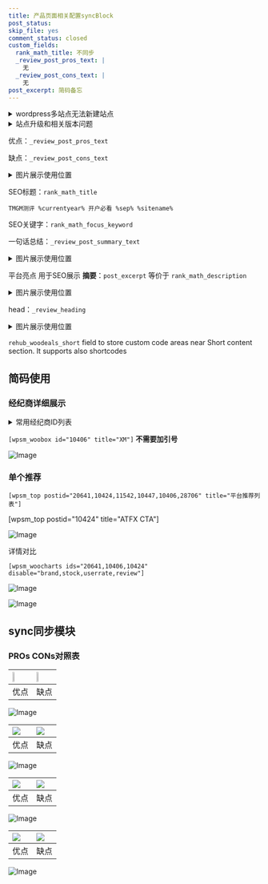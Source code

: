 ```yaml
---
title: 产品页面相关配置syncBlock
post_status: 
skip_file: yes
comment_status: closed
custom_fields:
  rank_math_title: 不同步
  _review_post_pros_text: |
    无
  _review_post_cons_text: |
    无
post_excerpt: 简码备忘
---
```

<details><summary>wordpress多站点无法新建站点</summary>

<li>和报错需要清理cookies一样的原因</li>
<li>wp-config.php里面<code>define( 'SUBDOMAIN_INSTALL', false );//子域名安装</code></li>
<li>新建子站点是用<code>define( 'SUBDOMAIN_INSTALL', true);//子域名安装</code> 完成以后，改成<code>false</code></li>
</details>

<details><summary>站点升级和相关版本问题</summary>

<p>wordpress：5.9.9
woocommerce：7.5.1
出现问题的地方：主题选项里面>><strong>Product layout >>compact style</strong></p>
<p>如何出现没有用过的字段 导致无法保存。先导出配置 然后进行修改，后面再次恢复即可。</p>
<p>出现部分字段无法显示时，需要返回默认布局后，对产品进行保存就好了。</p>
<p></p>
</details>

优点：`_review_post_pros_text`

缺点：`_review_post_cons_text`

<details><summary>图片展示使用位置</summary>

<img src="https://prod-files-secure.s3.us-west-2.amazonaws.com/39ed1227-6d7d-4570-be36-9ccd4a2c4241/f51d3d83-55d4-4bdf-9604-f37ec77ab556/Untitled.png?X-Amz-Algorithm=AWS4-HMAC-SHA256&X-Amz-Content-Sha256=UNSIGNED-PAYLOAD&X-Amz-Credential=ASIAZI2LB466R45TPDQC%2F20251025%2Fus-west-2%2Fs3%2Faws4_request&X-Amz-Date=20251025T105518Z&X-Amz-Expires=3600&X-Amz-Security-Token=IQoJb3JpZ2luX2VjELv%2F%2F%2F%2F%2F%2F%2F%2F%2F%2FwEaCXVzLXdlc3QtMiJGMEQCIDSFu3pH8nenRhc5LGka%2BJpCXDKA013b%2FYc6PpPQ59u0AiBSb1Ci%2FLd0WBi47SnDO1vNmAhU8%2FoLD7FC4Yc9%2FfdPhir%2FAwh0EAAaDDYzNzQyMzE4MzgwNSIMoizJGjDQt%2FQ4XLXjKtwDSg7T2oQml1fHHlQrp19or8H9qgf9Xu7r600V4bYikbWCpVYGQ%2F8m%2BreUSC522VFFYSRju1csOheSmD4nJxYu72KZvLnGMDtKwx6vzpYluSZgGueNw%2Fs3e2CebxbHrmdPM%2BNZEnRjwJB1ESEuydWASlp5zTG6JNJZhRwoU%2B96F%2B457eqxDS70wKj8Qj9IvBt1r0ZjSljnDLOsz2kEJJojDW6zUu6PkmXn83Ua5n37Gif7TawrTxmxO%2B5zox57dqla%2Ffl0oPLMlT4NuSy1QPQ95otRcLS72aS3lFBUcRXMhPlvwFKug8%2FRGHtv5nw%2Bya4K9Ob5HVbEt%2FUy2g4v9E57cOWzP7QAp5Tcs3CA8Ro%2FY5fytz7v0U2Jhveq8t1AdpkOfIkn4kA%2FljdsmAdQS6vFjm3YpiMNJEcC%2Fa%2F6sccpGmC3240haY5OjDblZ5yF0eHU2%2BbjTYv%2BwDWCTwl5rEzFUPZO868UFazkP8t5%2Bq97vYVzmyRYMRaymMnf3Nwm8yUhTzlaPYcP%2FiMybJWvn0LUTKQYYPrqdT2jk9ivsav18HO49oqzVaHiDA4qMcVKUsC6bkabFTAelqyeYjmkVaZOZj6uX%2F4zIKnehs3RnCpDa%2BTJUJF%2BnLf%2BVum7f48w%2FdfyxwY6pgERWqhXgmXYiexgNbAq1I9%2B1CtCcrEp1j8UBOD1cnmlo69n4Lced4P5PBcMSEModtsgTBi43pSSZGtRLqe%2BUN96LrTcUeKX1BAhMlul03Lf0txA6H6ANtRcdhcYWKlYc2ZSGtar1ypWnW3ys%2BYWVFttwECmhhx%2FGwxlH9%2Bs553I7GwlayxIfO50U0xHZe2uW9mtK7lKvt8Nl94Y1EGjKvWQ0JBxtS%2FZ&X-Amz-Signature=61d926d2ab6e5912a4e44cae3008eb7537226cdd8c7aee65ebcfdc53b7bae360&X-Amz-SignedHeaders=host&x-amz-checksum-mode=ENABLED&x-id=GetObject" alt="Image">
</details>

SEO标题：`rank_math_title`

`TMGM测评 %currentyear% 开户必看 %sep% %sitename%`

SEO关键字：`rank_math_focus_keyword`

一句话总结：`_review_post_summary_text`

<details><summary>图片展示使用位置</summary>

<img src="https://prod-files-secure.s3.us-west-2.amazonaws.com/39ed1227-6d7d-4570-be36-9ccd4a2c4241/4b96a922-296c-4f4e-8630-d1c870cbce01/Untitled.png?X-Amz-Algorithm=AWS4-HMAC-SHA256&X-Amz-Content-Sha256=UNSIGNED-PAYLOAD&X-Amz-Credential=ASIAZI2LB4663BR3QBQG%2F20251025%2Fus-west-2%2Fs3%2Faws4_request&X-Amz-Date=20251025T105518Z&X-Amz-Expires=3600&X-Amz-Security-Token=IQoJb3JpZ2luX2VjELv%2F%2F%2F%2F%2F%2F%2F%2F%2F%2FwEaCXVzLXdlc3QtMiJGMEQCIB3BzByB72pAHe2ODsRUaKOATQ0q%2BFGBOm3b8f8cFb%2BMAiATC9zGon%2FMU3yrmbF9%2B1ipI7EnTOSBEQ3SdMkN5MLK2Sr%2FAwh0EAAaDDYzNzQyMzE4MzgwNSIM29LD7QQAY3TpEDo7KtwDqsnzWylUvYGnfmxXlcs4SCCQZrpOpoYh54yWJxW5b%2FsHc0TENuLA5MK9lAesh1RTs2rPoXJNv031S6yXRT1vpCmUqs5ALBbDgPh%2F6qIkLv%2BqDHYaZ1ZWLsFB1qCiYJVcrEkyVti%2B5T5sYYuLsZrpGrR7IvxjMK1Q4KOlMrjHov0AwNCE1iFITgEyo9%2B1cYyE1i8MJh9FFQnylqadPGxVQeGkEl8jCZUluDqQTOSy%2Bs7dsPSoIBv7YKrTO1FCcDtSzCZLcbgSJNvBvuTY92Abz1WjYEWtYukWeX8BPLzfpEGulc%2FN%2BeReHfVTEkJl9dsTrVDsSLudjz8lfxskDKvf2ACoIKUTArk6UP1yBf%2FRstItXKiyS4XUpf5o%2B3kMWa6FD8NuDJNUQmg7woIomupYiK5ycWteuqH7wfHS8%2BtBKrUPcZRDXfTs9OXd8T5fmPz1b5XuYdnfcYjj2HNco%2BWik1mrsohCw9joZz2SypYggRMijKrO6sXhm0ZX3v%2BpnRHbIUGTJ%2FVUWNpQQ24dZjx5rBk9UPtTHCzItNtnSI30fCCGs%2FVKai2q7eBEQ%2B9NUeIKkAWRRjcVhApY%2B4tO6clq%2FfxeYCgbh%2BvqrAl%2BREEbntOaM5ZSMapdDpBISL4w4NfyxwY6pgFbAjOyuXggv4QusNJlYRp4QCfOvf4Q9%2FlqXNtdvEyrFuH%2B00SXxHIIWbtX0sTF09U7EtZ1ehf0zhkdCxW32Ro2L9nwV6FReDe9kG0WvtvFKLUrXqDhJM7bH7%2FWJ5mX8is53FUoCPdJxR4uZI74mzRUxittIpH73xpLqPEwwF7C1lDoVMor5tIebgPD0S%2B5Px46sJjlS7IdGZV0cVe7b6VIFK2tvTsI&X-Amz-Signature=05b2af0d2e3c454bf6f23a0ecc4c7a37df1221c43232b05360975f154df34a50&X-Amz-SignedHeaders=host&x-amz-checksum-mode=ENABLED&x-id=GetObject" alt="Image">
</details>

平台亮点 用于SEO展示 **摘要**：`post_excerpt`  等价于 `rank_math_description`

<details><summary>图片展示使用位置</summary>

<img src="https://prod-files-secure.s3.us-west-2.amazonaws.com/39ed1227-6d7d-4570-be36-9ccd4a2c4241/1ee11f63-b60a-4dfe-a7a7-d58ff23b5d88/Untitled.png?X-Amz-Algorithm=AWS4-HMAC-SHA256&X-Amz-Content-Sha256=UNSIGNED-PAYLOAD&X-Amz-Credential=ASIAZI2LB466UA2YPJEW%2F20251025%2Fus-west-2%2Fs3%2Faws4_request&X-Amz-Date=20251025T105519Z&X-Amz-Expires=3600&X-Amz-Security-Token=IQoJb3JpZ2luX2VjELv%2F%2F%2F%2F%2F%2F%2F%2F%2F%2FwEaCXVzLXdlc3QtMiJIMEYCIQCkmtu%2BB1f4bpOqNtW%2F8zsubvPrgzd44vy%2B8lS2A5p1UQIhALrA%2BPNqc8Adncmu%2FsJwsWop6oNKPVXOZUe%2F5%2F%2BWvUqBKv8DCHQQABoMNjM3NDIzMTgzODA1IgzHZIqu0jZdZdf%2FAusq3ANJ%2BHGTyIzKUMY7VDZm9zHyWnWKZ9ikef%2FIZ9ClitKgaj6XCnM0lCfW005Uo5pYAbebNe2Ft5Yj20Ir%2BH2NF7sRuf040PkAGsOvya3Pu9H%2Bo0ZnV6gKNzc9OtPcdU27vkWWGTVqi1YqzVBS33uCOCCk52Db2LeFpt4LkUBCxKPP53ybnwu0GBmJHiTFj64MqaEZ2e%2Be3d7zro%2BCA%2BxdDPEVbjNoWt4YOcWAkaYR1luGToZEgQkOhLiTMYWbz6%2FoaCzzsls5O9gYAjaKF0woXIogslfQ4NiS6rW3sdZkfPFuovjSBHYIOV2WNUS7A5POj9nld7l6%2BwaUMTERvJ6qZEekXsx9f4UTg0fxC8BNR03loiWfzH13mvQZeEA%2FPz7XkfOJGo3ScGC7EnPm7z%2B3wQQesWNO82m9eYUKXDyEKI0IJDZlv3p2VxuT8LGjXjXseqhXfKQBW1%2BCIruJCUKXxniI9pYTWg%2F7NpicgFb32VB9DpOJb4S%2BZjT5JGPRWSnTgtOlcZDC%2FxqxT2UnHRLFDabwZ8HbO%2FSS%2FCkoJyE%2BxXV8G6pArsNmk5wtcN5OY%2F137JpevqfBts1TVNbqt34e5mk0OkZay3aVq5w5pblj%2Fr1OGDtaJ1EvZfNIJmW17TDV1%2FLHBjqkATh9IYeH4%2BfDoMBCZ6pkZsNRzrEHqPnKS5AiuMYDNmskgO%2BkpXqHpWSAJcyDF8hhwg0ToJBXk9g%2Fxv5MR0e9uSFzfpV6hCBIfEY9wEDz69EG%2FS1cBYpaMJ19pgUJRjZ3CkONFCCiQadlJuq7jibU9RZy%2BnNzn87Q%2BNZw%2FqJak5BSRl84yUgaY38lkpb08nGRfqGbRDZZEx8g0UuKCHsBXY9hXVIe&X-Amz-Signature=410dc63b9bf8bf8db88d741756ec421d64cf19797432385d9cb12bc4ea28f41c&X-Amz-SignedHeaders=host&x-amz-checksum-mode=ENABLED&x-id=GetObject" alt="Image">
<img src="https://prod-files-secure.s3.us-west-2.amazonaws.com/39ed1227-6d7d-4570-be36-9ccd4a2c4241/ad4118b5-78d8-4fbe-801e-3b29b5d99c01/Untitled.png?X-Amz-Algorithm=AWS4-HMAC-SHA256&X-Amz-Content-Sha256=UNSIGNED-PAYLOAD&X-Amz-Credential=ASIAZI2LB466UA2YPJEW%2F20251025%2Fus-west-2%2Fs3%2Faws4_request&X-Amz-Date=20251025T105519Z&X-Amz-Expires=3600&X-Amz-Security-Token=IQoJb3JpZ2luX2VjELv%2F%2F%2F%2F%2F%2F%2F%2F%2F%2FwEaCXVzLXdlc3QtMiJIMEYCIQCkmtu%2BB1f4bpOqNtW%2F8zsubvPrgzd44vy%2B8lS2A5p1UQIhALrA%2BPNqc8Adncmu%2FsJwsWop6oNKPVXOZUe%2F5%2F%2BWvUqBKv8DCHQQABoMNjM3NDIzMTgzODA1IgzHZIqu0jZdZdf%2FAusq3ANJ%2BHGTyIzKUMY7VDZm9zHyWnWKZ9ikef%2FIZ9ClitKgaj6XCnM0lCfW005Uo5pYAbebNe2Ft5Yj20Ir%2BH2NF7sRuf040PkAGsOvya3Pu9H%2Bo0ZnV6gKNzc9OtPcdU27vkWWGTVqi1YqzVBS33uCOCCk52Db2LeFpt4LkUBCxKPP53ybnwu0GBmJHiTFj64MqaEZ2e%2Be3d7zro%2BCA%2BxdDPEVbjNoWt4YOcWAkaYR1luGToZEgQkOhLiTMYWbz6%2FoaCzzsls5O9gYAjaKF0woXIogslfQ4NiS6rW3sdZkfPFuovjSBHYIOV2WNUS7A5POj9nld7l6%2BwaUMTERvJ6qZEekXsx9f4UTg0fxC8BNR03loiWfzH13mvQZeEA%2FPz7XkfOJGo3ScGC7EnPm7z%2B3wQQesWNO82m9eYUKXDyEKI0IJDZlv3p2VxuT8LGjXjXseqhXfKQBW1%2BCIruJCUKXxniI9pYTWg%2F7NpicgFb32VB9DpOJb4S%2BZjT5JGPRWSnTgtOlcZDC%2FxqxT2UnHRLFDabwZ8HbO%2FSS%2FCkoJyE%2BxXV8G6pArsNmk5wtcN5OY%2F137JpevqfBts1TVNbqt34e5mk0OkZay3aVq5w5pblj%2Fr1OGDtaJ1EvZfNIJmW17TDV1%2FLHBjqkATh9IYeH4%2BfDoMBCZ6pkZsNRzrEHqPnKS5AiuMYDNmskgO%2BkpXqHpWSAJcyDF8hhwg0ToJBXk9g%2Fxv5MR0e9uSFzfpV6hCBIfEY9wEDz69EG%2FS1cBYpaMJ19pgUJRjZ3CkONFCCiQadlJuq7jibU9RZy%2BnNzn87Q%2BNZw%2FqJak5BSRl84yUgaY38lkpb08nGRfqGbRDZZEx8g0UuKCHsBXY9hXVIe&X-Amz-Signature=56b4b0d51a21f84fd695e894be1914e356b777cbec5a9f5e76651e9f3da5a4b5&X-Amz-SignedHeaders=host&x-amz-checksum-mode=ENABLED&x-id=GetObject" alt="Image">
<img src="https://prod-files-secure.s3.us-west-2.amazonaws.com/39ed1227-6d7d-4570-be36-9ccd4a2c4241/a38cf7c9-a79c-4b64-9e94-13589fe0758b/Untitled.png?X-Amz-Algorithm=AWS4-HMAC-SHA256&X-Amz-Content-Sha256=UNSIGNED-PAYLOAD&X-Amz-Credential=ASIAZI2LB466UA2YPJEW%2F20251025%2Fus-west-2%2Fs3%2Faws4_request&X-Amz-Date=20251025T105519Z&X-Amz-Expires=3600&X-Amz-Security-Token=IQoJb3JpZ2luX2VjELv%2F%2F%2F%2F%2F%2F%2F%2F%2F%2FwEaCXVzLXdlc3QtMiJIMEYCIQCkmtu%2BB1f4bpOqNtW%2F8zsubvPrgzd44vy%2B8lS2A5p1UQIhALrA%2BPNqc8Adncmu%2FsJwsWop6oNKPVXOZUe%2F5%2F%2BWvUqBKv8DCHQQABoMNjM3NDIzMTgzODA1IgzHZIqu0jZdZdf%2FAusq3ANJ%2BHGTyIzKUMY7VDZm9zHyWnWKZ9ikef%2FIZ9ClitKgaj6XCnM0lCfW005Uo5pYAbebNe2Ft5Yj20Ir%2BH2NF7sRuf040PkAGsOvya3Pu9H%2Bo0ZnV6gKNzc9OtPcdU27vkWWGTVqi1YqzVBS33uCOCCk52Db2LeFpt4LkUBCxKPP53ybnwu0GBmJHiTFj64MqaEZ2e%2Be3d7zro%2BCA%2BxdDPEVbjNoWt4YOcWAkaYR1luGToZEgQkOhLiTMYWbz6%2FoaCzzsls5O9gYAjaKF0woXIogslfQ4NiS6rW3sdZkfPFuovjSBHYIOV2WNUS7A5POj9nld7l6%2BwaUMTERvJ6qZEekXsx9f4UTg0fxC8BNR03loiWfzH13mvQZeEA%2FPz7XkfOJGo3ScGC7EnPm7z%2B3wQQesWNO82m9eYUKXDyEKI0IJDZlv3p2VxuT8LGjXjXseqhXfKQBW1%2BCIruJCUKXxniI9pYTWg%2F7NpicgFb32VB9DpOJb4S%2BZjT5JGPRWSnTgtOlcZDC%2FxqxT2UnHRLFDabwZ8HbO%2FSS%2FCkoJyE%2BxXV8G6pArsNmk5wtcN5OY%2F137JpevqfBts1TVNbqt34e5mk0OkZay3aVq5w5pblj%2Fr1OGDtaJ1EvZfNIJmW17TDV1%2FLHBjqkATh9IYeH4%2BfDoMBCZ6pkZsNRzrEHqPnKS5AiuMYDNmskgO%2BkpXqHpWSAJcyDF8hhwg0ToJBXk9g%2Fxv5MR0e9uSFzfpV6hCBIfEY9wEDz69EG%2FS1cBYpaMJ19pgUJRjZ3CkONFCCiQadlJuq7jibU9RZy%2BnNzn87Q%2BNZw%2FqJak5BSRl84yUgaY38lkpb08nGRfqGbRDZZEx8g0UuKCHsBXY9hXVIe&X-Amz-Signature=103549d69c69fead378dc307d6b2561c190723a84cba4a71862d7e4ee6f7725e&X-Amz-SignedHeaders=host&x-amz-checksum-mode=ENABLED&x-id=GetObject" alt="Image">
<img src="https://prod-files-secure.s3.us-west-2.amazonaws.com/39ed1227-6d7d-4570-be36-9ccd4a2c4241/7da6fc1e-d2ac-42ae-8c75-cb5749aa18f6/Untitled.png?X-Amz-Algorithm=AWS4-HMAC-SHA256&X-Amz-Content-Sha256=UNSIGNED-PAYLOAD&X-Amz-Credential=ASIAZI2LB466UA2YPJEW%2F20251025%2Fus-west-2%2Fs3%2Faws4_request&X-Amz-Date=20251025T105519Z&X-Amz-Expires=3600&X-Amz-Security-Token=IQoJb3JpZ2luX2VjELv%2F%2F%2F%2F%2F%2F%2F%2F%2F%2FwEaCXVzLXdlc3QtMiJIMEYCIQCkmtu%2BB1f4bpOqNtW%2F8zsubvPrgzd44vy%2B8lS2A5p1UQIhALrA%2BPNqc8Adncmu%2FsJwsWop6oNKPVXOZUe%2F5%2F%2BWvUqBKv8DCHQQABoMNjM3NDIzMTgzODA1IgzHZIqu0jZdZdf%2FAusq3ANJ%2BHGTyIzKUMY7VDZm9zHyWnWKZ9ikef%2FIZ9ClitKgaj6XCnM0lCfW005Uo5pYAbebNe2Ft5Yj20Ir%2BH2NF7sRuf040PkAGsOvya3Pu9H%2Bo0ZnV6gKNzc9OtPcdU27vkWWGTVqi1YqzVBS33uCOCCk52Db2LeFpt4LkUBCxKPP53ybnwu0GBmJHiTFj64MqaEZ2e%2Be3d7zro%2BCA%2BxdDPEVbjNoWt4YOcWAkaYR1luGToZEgQkOhLiTMYWbz6%2FoaCzzsls5O9gYAjaKF0woXIogslfQ4NiS6rW3sdZkfPFuovjSBHYIOV2WNUS7A5POj9nld7l6%2BwaUMTERvJ6qZEekXsx9f4UTg0fxC8BNR03loiWfzH13mvQZeEA%2FPz7XkfOJGo3ScGC7EnPm7z%2B3wQQesWNO82m9eYUKXDyEKI0IJDZlv3p2VxuT8LGjXjXseqhXfKQBW1%2BCIruJCUKXxniI9pYTWg%2F7NpicgFb32VB9DpOJb4S%2BZjT5JGPRWSnTgtOlcZDC%2FxqxT2UnHRLFDabwZ8HbO%2FSS%2FCkoJyE%2BxXV8G6pArsNmk5wtcN5OY%2F137JpevqfBts1TVNbqt34e5mk0OkZay3aVq5w5pblj%2Fr1OGDtaJ1EvZfNIJmW17TDV1%2FLHBjqkATh9IYeH4%2BfDoMBCZ6pkZsNRzrEHqPnKS5AiuMYDNmskgO%2BkpXqHpWSAJcyDF8hhwg0ToJBXk9g%2Fxv5MR0e9uSFzfpV6hCBIfEY9wEDz69EG%2FS1cBYpaMJ19pgUJRjZ3CkONFCCiQadlJuq7jibU9RZy%2BnNzn87Q%2BNZw%2FqJak5BSRl84yUgaY38lkpb08nGRfqGbRDZZEx8g0UuKCHsBXY9hXVIe&X-Amz-Signature=5559ec604a1129d82fffb879b0369b6c0afbbd35a87ad0a139ffb5afebe1a061&X-Amz-SignedHeaders=host&x-amz-checksum-mode=ENABLED&x-id=GetObject" alt="Image">
<img src="https://prod-files-secure.s3.us-west-2.amazonaws.com/39ed1227-6d7d-4570-be36-9ccd4a2c4241/7e97f40a-eaee-47f5-b2f9-475f96808fa7/Untitled.png?X-Amz-Algorithm=AWS4-HMAC-SHA256&X-Amz-Content-Sha256=UNSIGNED-PAYLOAD&X-Amz-Credential=ASIAZI2LB466UA2YPJEW%2F20251025%2Fus-west-2%2Fs3%2Faws4_request&X-Amz-Date=20251025T105519Z&X-Amz-Expires=3600&X-Amz-Security-Token=IQoJb3JpZ2luX2VjELv%2F%2F%2F%2F%2F%2F%2F%2F%2F%2FwEaCXVzLXdlc3QtMiJIMEYCIQCkmtu%2BB1f4bpOqNtW%2F8zsubvPrgzd44vy%2B8lS2A5p1UQIhALrA%2BPNqc8Adncmu%2FsJwsWop6oNKPVXOZUe%2F5%2F%2BWvUqBKv8DCHQQABoMNjM3NDIzMTgzODA1IgzHZIqu0jZdZdf%2FAusq3ANJ%2BHGTyIzKUMY7VDZm9zHyWnWKZ9ikef%2FIZ9ClitKgaj6XCnM0lCfW005Uo5pYAbebNe2Ft5Yj20Ir%2BH2NF7sRuf040PkAGsOvya3Pu9H%2Bo0ZnV6gKNzc9OtPcdU27vkWWGTVqi1YqzVBS33uCOCCk52Db2LeFpt4LkUBCxKPP53ybnwu0GBmJHiTFj64MqaEZ2e%2Be3d7zro%2BCA%2BxdDPEVbjNoWt4YOcWAkaYR1luGToZEgQkOhLiTMYWbz6%2FoaCzzsls5O9gYAjaKF0woXIogslfQ4NiS6rW3sdZkfPFuovjSBHYIOV2WNUS7A5POj9nld7l6%2BwaUMTERvJ6qZEekXsx9f4UTg0fxC8BNR03loiWfzH13mvQZeEA%2FPz7XkfOJGo3ScGC7EnPm7z%2B3wQQesWNO82m9eYUKXDyEKI0IJDZlv3p2VxuT8LGjXjXseqhXfKQBW1%2BCIruJCUKXxniI9pYTWg%2F7NpicgFb32VB9DpOJb4S%2BZjT5JGPRWSnTgtOlcZDC%2FxqxT2UnHRLFDabwZ8HbO%2FSS%2FCkoJyE%2BxXV8G6pArsNmk5wtcN5OY%2F137JpevqfBts1TVNbqt34e5mk0OkZay3aVq5w5pblj%2Fr1OGDtaJ1EvZfNIJmW17TDV1%2FLHBjqkATh9IYeH4%2BfDoMBCZ6pkZsNRzrEHqPnKS5AiuMYDNmskgO%2BkpXqHpWSAJcyDF8hhwg0ToJBXk9g%2Fxv5MR0e9uSFzfpV6hCBIfEY9wEDz69EG%2FS1cBYpaMJ19pgUJRjZ3CkONFCCiQadlJuq7jibU9RZy%2BnNzn87Q%2BNZw%2FqJak5BSRl84yUgaY38lkpb08nGRfqGbRDZZEx8g0UuKCHsBXY9hXVIe&X-Amz-Signature=3e1c9b00e126a3d90781f8e7580e75b23bdc2f967351a1c0144e8cb8c94960fe&X-Amz-SignedHeaders=host&x-amz-checksum-mode=ENABLED&x-id=GetObject" alt="Image">
</details>

head：`_review_heading`

<details><summary>图片展示使用位置</summary>

<img src="https://prod-files-secure.s3.us-west-2.amazonaws.com/39ed1227-6d7d-4570-be36-9ccd4a2c4241/3a4650ad-9887-415c-889a-edd51fa54f27/Untitled.png?X-Amz-Algorithm=AWS4-HMAC-SHA256&X-Amz-Content-Sha256=UNSIGNED-PAYLOAD&X-Amz-Credential=ASIAZI2LB4664O635TYT%2F20251025%2Fus-west-2%2Fs3%2Faws4_request&X-Amz-Date=20251025T105519Z&X-Amz-Expires=3600&X-Amz-Security-Token=IQoJb3JpZ2luX2VjELv%2F%2F%2F%2F%2F%2F%2F%2F%2F%2FwEaCXVzLXdlc3QtMiJGMEQCIHh5uX93tiPrP7bMl5emMIVwtW0CbJbZxdlBSRet2FI1AiAe0Z3G29XHvdmzA5o%2BBl7Fsa7djw4RvN67mxSDsn28Fir%2FAwh0EAAaDDYzNzQyMzE4MzgwNSIMXPM14bmEW0qIpKf5KtwDI%2BzWcb4%2FGgHJjNzcyXo4hjsf%2FSvwwNyMQfmdAIwsbhDsqDCQ1nB7Dl%2FGVqUcHj1feUjsqcgifFFO%2BvE7qNSIbe%2B7oty83CTl1urbwJsbRxsO16Uj2o%2BpvwSAAHtvXDeOXrWFebWjCXHZd9YvGShxzqLcxyQBHM5TYOrUfsuTsKwmA7AaFQ7WB9ZYeWhwa7UNRYY39z4K7gqzJ3r2uOfr6r0aGWj8pSWHZB4YJBxlsBpk0Qgt08Z1nayEeKNEjgQfB1xsVKoLV%2B1259O2WqQEAdmbZdWTyox14ecYiXtrq6Iok2FXVNL%2FzpeHWoy4m2kXIhtzpo21uiY4%2FooI9SPBeFSqQZJkEdGDxfVFxY18Ojo1kLRmsj9pIwyVWAhtJRI6E3lzPy7U9zA33Z9hfsNCMkc4eD6l5W2oRzNMSzNqSpp%2BjKI9u4a4VMO4SiEx5FPhHKdKzXP2HQAf2JMjdKER%2FlMviK5VOWLMc5J%2BsjFDVlqIQApK05k8HNSAuh2Ma0tZwQEk5oHGTkUl6ipZmxR4dgt0ntRVF24Ris3l3M%2FEV1e%2Fv6Rk6irSIrAemEA0M5o1a2tbCcRvVVYlwdvhD9LpMFTEe1828u%2FKfMppOkj6FvEiwCXjYq6fU5tN3Towh9jyxwY6pgEfcRg44qMbDX6TS8Du9pYt7Ujw0Jbq5AEctSL%2Bi5th5cKvWfBdPq4gYer3jzqn%2FYGPZy4PPYbGMbX5wKI4HsOLgeRb%2Fsml%2BGsyH2F7lX4Hy6Scu6pZWm9FnjUpUkZxE5pi2UTuAG%2FWMGdJ0WlvF%2FpBgpFt1aBJbrVW0pvVGHE0SzthhwfM%2BDRKgLkID1byO0haAZdvHIxU%2FBjXAzFIrpoVPQivF8oZ&X-Amz-Signature=aa4b0f874f895027444e11bbe33298d13d3fd1c795abc0477d2b3c3e296df22a&X-Amz-SignedHeaders=host&x-amz-checksum-mode=ENABLED&x-id=GetObject" alt="Image">
</details>

`rehub_woodeals_short`	field to store custom code areas near Short content section. It supports also shortcodes



## 简码使用

### 经纪商详细展示

<details><summary>常用经纪商ID列表</summary>

<pre><code class="php">嘉盛 ===> 20641  [wpsm_woobox id="20641" title="嘉盛"]
易信easymarkets ===> 11542  [wpsm_woobox id="11542" title="易信easymarkets"]
ATFX外汇 ===> 10424  [wpsm_woobox id="10424" title="ATFX"]
XM ===> 10406  [wpsm_woobox id="10406" title="XM"]
TMGM ===> 29622  [wpsm_woobox id="29622" title="TMGM"]
HYCM ===> 10447  [wpsm_woobox id="10447" title="HYCM"]
fpmarkets澳福外汇 ===> 20639  [wpsm_woobox id="20639" title="fpmarkets澳福外汇"]</code></pre>
</details>

`[wpsm_woobox id="10406" title="XM"]` **不需要加引号**

![Image](https://prod-files-secure.s3.us-west-2.amazonaws.com/39ed1227-6d7d-4570-be36-9ccd4a2c4241/4f898f9d-0fa7-4e43-acd3-ac6bc7be575a/Untitled.png?X-Amz-Algorithm=AWS4-HMAC-SHA256&X-Amz-Content-Sha256=UNSIGNED-PAYLOAD&X-Amz-Credential=ASIAZI2LB466TI76XS7J%2F20251025%2Fus-west-2%2Fs3%2Faws4_request&X-Amz-Date=20251025T105516Z&X-Amz-Expires=3600&X-Amz-Security-Token=IQoJb3JpZ2luX2VjELv%2F%2F%2F%2F%2F%2F%2F%2F%2F%2FwEaCXVzLXdlc3QtMiJIMEYCIQDBHu8pa6liLrNbifOBljlXbB7xUYHzkg5%2BG0IU%2F9KK6AIhAL4iEHbek%2B2hubVWxOOgo%2BcKdTVIRzWfAwcmMdJBXO0tKv8DCHQQABoMNjM3NDIzMTgzODA1IgyvYB1SjhBUQq%2FR8wcq3AMmaCnxNkryUFnbwkH6ACZziP2vUzy2c35AMcbSvDoppdBfTtkdrTFBjnqR%2F0T6X5TQ%2Bvn5H4tHgbFyQrPyJHoI%2FbYri3owj2KktmEG178yKYRWu5GOe9UIiYsOlpkg61c%2BKfBZjgScT2rChrn4iU9Wdewrd20t3pIIyOFrGzUvBuH2RSWXsnQLrP9BJVzzreSMVASRBupI81o%2FwwtBm%2FqazN99ZAdSBC46USWqF3XvXVgs5Gssmlm4mQm5TxASwRbmF7BINk4Xy7JK60Gr6C07tA8McoaSwsusWu86CiK58zzrckIwlXco8KmqxKw6P5bOa8Kgwxue6stkSUmR%2FLgi4MpzfMmvQ71%2BM0gYE%2B3ZhlTD2qujQOKU%2B8%2BsaZZYEypRJSTpok1ni8XzwEI6tjU0jQpRFhK57pLxncUgHQK6od%2Bbv%2FHAQW4GwlUaO2dVb37x1MCT%2F4m2JPqhwFe%2FBJk7aG%2FniDMQWf9o2elokeNJWXDycvqxxJKwn1LaoaFnIDl%2BaIUd1mO33hsFsOlkYFDjE3PUVDhym84wgWQImR8qNSiefG8LvXLYSCPAqN2oNImzxIweiQJZYGVdSnzqyLdhLh1LAfKd3I%2FYJr05j%2FJy0wrHoG8WWT4TwxZgiDD31%2FLHBjqkAZeK6pTAGhkdDA9FzWkd4fbHneX9c9xaD7jBJOJ4c2uSEn7n5YjH%2B8xoDjAaXMSMU0OrbifC5kOALYoFXK2MFi2Dp5I%2FcMnIALCrcb%2B2HClnjJkqV756kfubS0u74YS%2BqTQoCWp9iCIyp9se8I1qNwNR2A2gD3dEjycc3tgxjVCNBFV%2BR%2Bg%2FHrYs6KNGwMpTrWKD2Q9I7zcbS9RIe4Ef5ZntiG7A&X-Amz-Signature=74c2a41ec12467df526d097d2dedc0b81b3b8fceddf5bb91ff29b9d5631d9a78&X-Amz-SignedHeaders=host&x-amz-checksum-mode=ENABLED&x-id=GetObject)

### 单个推荐
`[wpsm_top postid="20641,10424,11542,10447,10406,28706" title="平台推荐列表"]`

[wpsm_top postid="10424" title="ATFX CTA"]

![Image](https://prod-files-secure.s3.us-west-2.amazonaws.com/39ed1227-6d7d-4570-be36-9ccd4a2c4241/5ac620dc-51a8-48b6-b55d-91f47299193c/Untitled.png?X-Amz-Algorithm=AWS4-HMAC-SHA256&X-Amz-Content-Sha256=UNSIGNED-PAYLOAD&X-Amz-Credential=ASIAZI2LB466TI76XS7J%2F20251025%2Fus-west-2%2Fs3%2Faws4_request&X-Amz-Date=20251025T105516Z&X-Amz-Expires=3600&X-Amz-Security-Token=IQoJb3JpZ2luX2VjELv%2F%2F%2F%2F%2F%2F%2F%2F%2F%2FwEaCXVzLXdlc3QtMiJIMEYCIQDBHu8pa6liLrNbifOBljlXbB7xUYHzkg5%2BG0IU%2F9KK6AIhAL4iEHbek%2B2hubVWxOOgo%2BcKdTVIRzWfAwcmMdJBXO0tKv8DCHQQABoMNjM3NDIzMTgzODA1IgyvYB1SjhBUQq%2FR8wcq3AMmaCnxNkryUFnbwkH6ACZziP2vUzy2c35AMcbSvDoppdBfTtkdrTFBjnqR%2F0T6X5TQ%2Bvn5H4tHgbFyQrPyJHoI%2FbYri3owj2KktmEG178yKYRWu5GOe9UIiYsOlpkg61c%2BKfBZjgScT2rChrn4iU9Wdewrd20t3pIIyOFrGzUvBuH2RSWXsnQLrP9BJVzzreSMVASRBupI81o%2FwwtBm%2FqazN99ZAdSBC46USWqF3XvXVgs5Gssmlm4mQm5TxASwRbmF7BINk4Xy7JK60Gr6C07tA8McoaSwsusWu86CiK58zzrckIwlXco8KmqxKw6P5bOa8Kgwxue6stkSUmR%2FLgi4MpzfMmvQ71%2BM0gYE%2B3ZhlTD2qujQOKU%2B8%2BsaZZYEypRJSTpok1ni8XzwEI6tjU0jQpRFhK57pLxncUgHQK6od%2Bbv%2FHAQW4GwlUaO2dVb37x1MCT%2F4m2JPqhwFe%2FBJk7aG%2FniDMQWf9o2elokeNJWXDycvqxxJKwn1LaoaFnIDl%2BaIUd1mO33hsFsOlkYFDjE3PUVDhym84wgWQImR8qNSiefG8LvXLYSCPAqN2oNImzxIweiQJZYGVdSnzqyLdhLh1LAfKd3I%2FYJr05j%2FJy0wrHoG8WWT4TwxZgiDD31%2FLHBjqkAZeK6pTAGhkdDA9FzWkd4fbHneX9c9xaD7jBJOJ4c2uSEn7n5YjH%2B8xoDjAaXMSMU0OrbifC5kOALYoFXK2MFi2Dp5I%2FcMnIALCrcb%2B2HClnjJkqV756kfubS0u74YS%2BqTQoCWp9iCIyp9se8I1qNwNR2A2gD3dEjycc3tgxjVCNBFV%2BR%2Bg%2FHrYs6KNGwMpTrWKD2Q9I7zcbS9RIe4Ef5ZntiG7A&X-Amz-Signature=1b90129dcfe70911d2e84642b23b78ad6dc6a068a2f06410b55516bcee554a3a&X-Amz-SignedHeaders=host&x-amz-checksum-mode=ENABLED&x-id=GetObject)

详情对比

`[wpsm_woocharts ids="20641,10406,10424" disable="brand,stock,userrate,review"]`

![Image](https://prod-files-secure.s3.us-west-2.amazonaws.com/39ed1227-6d7d-4570-be36-9ccd4a2c4241/bf3ba45f-b9f3-4295-8aef-b4a495fd25f4/Untitled.png?X-Amz-Algorithm=AWS4-HMAC-SHA256&X-Amz-Content-Sha256=UNSIGNED-PAYLOAD&X-Amz-Credential=ASIAZI2LB466TI76XS7J%2F20251025%2Fus-west-2%2Fs3%2Faws4_request&X-Amz-Date=20251025T105516Z&X-Amz-Expires=3600&X-Amz-Security-Token=IQoJb3JpZ2luX2VjELv%2F%2F%2F%2F%2F%2F%2F%2F%2F%2FwEaCXVzLXdlc3QtMiJIMEYCIQDBHu8pa6liLrNbifOBljlXbB7xUYHzkg5%2BG0IU%2F9KK6AIhAL4iEHbek%2B2hubVWxOOgo%2BcKdTVIRzWfAwcmMdJBXO0tKv8DCHQQABoMNjM3NDIzMTgzODA1IgyvYB1SjhBUQq%2FR8wcq3AMmaCnxNkryUFnbwkH6ACZziP2vUzy2c35AMcbSvDoppdBfTtkdrTFBjnqR%2F0T6X5TQ%2Bvn5H4tHgbFyQrPyJHoI%2FbYri3owj2KktmEG178yKYRWu5GOe9UIiYsOlpkg61c%2BKfBZjgScT2rChrn4iU9Wdewrd20t3pIIyOFrGzUvBuH2RSWXsnQLrP9BJVzzreSMVASRBupI81o%2FwwtBm%2FqazN99ZAdSBC46USWqF3XvXVgs5Gssmlm4mQm5TxASwRbmF7BINk4Xy7JK60Gr6C07tA8McoaSwsusWu86CiK58zzrckIwlXco8KmqxKw6P5bOa8Kgwxue6stkSUmR%2FLgi4MpzfMmvQ71%2BM0gYE%2B3ZhlTD2qujQOKU%2B8%2BsaZZYEypRJSTpok1ni8XzwEI6tjU0jQpRFhK57pLxncUgHQK6od%2Bbv%2FHAQW4GwlUaO2dVb37x1MCT%2F4m2JPqhwFe%2FBJk7aG%2FniDMQWf9o2elokeNJWXDycvqxxJKwn1LaoaFnIDl%2BaIUd1mO33hsFsOlkYFDjE3PUVDhym84wgWQImR8qNSiefG8LvXLYSCPAqN2oNImzxIweiQJZYGVdSnzqyLdhLh1LAfKd3I%2FYJr05j%2FJy0wrHoG8WWT4TwxZgiDD31%2FLHBjqkAZeK6pTAGhkdDA9FzWkd4fbHneX9c9xaD7jBJOJ4c2uSEn7n5YjH%2B8xoDjAaXMSMU0OrbifC5kOALYoFXK2MFi2Dp5I%2FcMnIALCrcb%2B2HClnjJkqV756kfubS0u74YS%2BqTQoCWp9iCIyp9se8I1qNwNR2A2gD3dEjycc3tgxjVCNBFV%2BR%2Bg%2FHrYs6KNGwMpTrWKD2Q9I7zcbS9RIe4Ef5ZntiG7A&X-Amz-Signature=4411e14ab35ef5b56ad18680732fb85323355a8221552bcf36b0a88a0488f9e6&X-Amz-SignedHeaders=host&x-amz-checksum-mode=ENABLED&x-id=GetObject)

![Image](https://prod-files-secure.s3.us-west-2.amazonaws.com/39ed1227-6d7d-4570-be36-9ccd4a2c4241/30bc56ef-f383-4b48-9768-2ebc9e436ec0/Untitled.png?X-Amz-Algorithm=AWS4-HMAC-SHA256&X-Amz-Content-Sha256=UNSIGNED-PAYLOAD&X-Amz-Credential=ASIAZI2LB466TI76XS7J%2F20251025%2Fus-west-2%2Fs3%2Faws4_request&X-Amz-Date=20251025T105516Z&X-Amz-Expires=3600&X-Amz-Security-Token=IQoJb3JpZ2luX2VjELv%2F%2F%2F%2F%2F%2F%2F%2F%2F%2FwEaCXVzLXdlc3QtMiJIMEYCIQDBHu8pa6liLrNbifOBljlXbB7xUYHzkg5%2BG0IU%2F9KK6AIhAL4iEHbek%2B2hubVWxOOgo%2BcKdTVIRzWfAwcmMdJBXO0tKv8DCHQQABoMNjM3NDIzMTgzODA1IgyvYB1SjhBUQq%2FR8wcq3AMmaCnxNkryUFnbwkH6ACZziP2vUzy2c35AMcbSvDoppdBfTtkdrTFBjnqR%2F0T6X5TQ%2Bvn5H4tHgbFyQrPyJHoI%2FbYri3owj2KktmEG178yKYRWu5GOe9UIiYsOlpkg61c%2BKfBZjgScT2rChrn4iU9Wdewrd20t3pIIyOFrGzUvBuH2RSWXsnQLrP9BJVzzreSMVASRBupI81o%2FwwtBm%2FqazN99ZAdSBC46USWqF3XvXVgs5Gssmlm4mQm5TxASwRbmF7BINk4Xy7JK60Gr6C07tA8McoaSwsusWu86CiK58zzrckIwlXco8KmqxKw6P5bOa8Kgwxue6stkSUmR%2FLgi4MpzfMmvQ71%2BM0gYE%2B3ZhlTD2qujQOKU%2B8%2BsaZZYEypRJSTpok1ni8XzwEI6tjU0jQpRFhK57pLxncUgHQK6od%2Bbv%2FHAQW4GwlUaO2dVb37x1MCT%2F4m2JPqhwFe%2FBJk7aG%2FniDMQWf9o2elokeNJWXDycvqxxJKwn1LaoaFnIDl%2BaIUd1mO33hsFsOlkYFDjE3PUVDhym84wgWQImR8qNSiefG8LvXLYSCPAqN2oNImzxIweiQJZYGVdSnzqyLdhLh1LAfKd3I%2FYJr05j%2FJy0wrHoG8WWT4TwxZgiDD31%2FLHBjqkAZeK6pTAGhkdDA9FzWkd4fbHneX9c9xaD7jBJOJ4c2uSEn7n5YjH%2B8xoDjAaXMSMU0OrbifC5kOALYoFXK2MFi2Dp5I%2FcMnIALCrcb%2B2HClnjJkqV756kfubS0u74YS%2BqTQoCWp9iCIyp9se8I1qNwNR2A2gD3dEjycc3tgxjVCNBFV%2BR%2Bg%2FHrYs6KNGwMpTrWKD2Q9I7zcbS9RIe4Ef5ZntiG7A&X-Amz-Signature=871c261ddcafc86a769c15c4f5ebcc7a007a91aa3634219e3703b0b36217cd3d&X-Amz-SignedHeaders=host&x-amz-checksum-mode=ENABLED&x-id=GetObject)

## sync同步模块

### PROs CONs对照表

| <img src="https://cdn.ifttt.fun/gh/jarlin8/OSS@main/icons/customize/pros.svg" height="auto" width="37.3%"> | <img src="https://cdn.ifttt.fun/gh/jarlin8/OSS@main/icons/customize/cons.svg" height="auto" width="28.8%"> |
| :--- | :--- |
| 优点 | 缺点 |

![Image](https://prod-files-secure.s3.us-west-2.amazonaws.com/39ed1227-6d7d-4570-be36-9ccd4a2c4241/8742b755-dfb5-4004-9a5f-d6e561664bd8/Untitled.png?X-Amz-Algorithm=AWS4-HMAC-SHA256&X-Amz-Content-Sha256=UNSIGNED-PAYLOAD&X-Amz-Credential=ASIAZI2LB466TI76XS7J%2F20251025%2Fus-west-2%2Fs3%2Faws4_request&X-Amz-Date=20251025T105516Z&X-Amz-Expires=3600&X-Amz-Security-Token=IQoJb3JpZ2luX2VjELv%2F%2F%2F%2F%2F%2F%2F%2F%2F%2FwEaCXVzLXdlc3QtMiJIMEYCIQDBHu8pa6liLrNbifOBljlXbB7xUYHzkg5%2BG0IU%2F9KK6AIhAL4iEHbek%2B2hubVWxOOgo%2BcKdTVIRzWfAwcmMdJBXO0tKv8DCHQQABoMNjM3NDIzMTgzODA1IgyvYB1SjhBUQq%2FR8wcq3AMmaCnxNkryUFnbwkH6ACZziP2vUzy2c35AMcbSvDoppdBfTtkdrTFBjnqR%2F0T6X5TQ%2Bvn5H4tHgbFyQrPyJHoI%2FbYri3owj2KktmEG178yKYRWu5GOe9UIiYsOlpkg61c%2BKfBZjgScT2rChrn4iU9Wdewrd20t3pIIyOFrGzUvBuH2RSWXsnQLrP9BJVzzreSMVASRBupI81o%2FwwtBm%2FqazN99ZAdSBC46USWqF3XvXVgs5Gssmlm4mQm5TxASwRbmF7BINk4Xy7JK60Gr6C07tA8McoaSwsusWu86CiK58zzrckIwlXco8KmqxKw6P5bOa8Kgwxue6stkSUmR%2FLgi4MpzfMmvQ71%2BM0gYE%2B3ZhlTD2qujQOKU%2B8%2BsaZZYEypRJSTpok1ni8XzwEI6tjU0jQpRFhK57pLxncUgHQK6od%2Bbv%2FHAQW4GwlUaO2dVb37x1MCT%2F4m2JPqhwFe%2FBJk7aG%2FniDMQWf9o2elokeNJWXDycvqxxJKwn1LaoaFnIDl%2BaIUd1mO33hsFsOlkYFDjE3PUVDhym84wgWQImR8qNSiefG8LvXLYSCPAqN2oNImzxIweiQJZYGVdSnzqyLdhLh1LAfKd3I%2FYJr05j%2FJy0wrHoG8WWT4TwxZgiDD31%2FLHBjqkAZeK6pTAGhkdDA9FzWkd4fbHneX9c9xaD7jBJOJ4c2uSEn7n5YjH%2B8xoDjAaXMSMU0OrbifC5kOALYoFXK2MFi2Dp5I%2FcMnIALCrcb%2B2HClnjJkqV756kfubS0u74YS%2BqTQoCWp9iCIyp9se8I1qNwNR2A2gD3dEjycc3tgxjVCNBFV%2BR%2Bg%2FHrYs6KNGwMpTrWKD2Q9I7zcbS9RIe4Ef5ZntiG7A&X-Amz-Signature=0f8ee41f591b4eefb04b137aa7fe828b4d3e19c2587fb0b199ac8f77b62b381d&X-Amz-SignedHeaders=host&x-amz-checksum-mode=ENABLED&x-id=GetObject)

| <img src="https://cdn.ifttt.fun/gh/jarlin8/OSS@main/icons/customize/pros1.svg" height="auto"> | <img src="https://cdn.ifttt.fun/gh/jarlin8/OSS@main/icons/customize/cons1.svg" height="auto"> |
| :--- | :--- |
| 优点 | 缺点 |

![Image](https://prod-files-secure.s3.us-west-2.amazonaws.com/39ed1227-6d7d-4570-be36-9ccd4a2c4241/806358f8-c9c4-4e17-bb35-c6c76a5397a5/Untitled.png?X-Amz-Algorithm=AWS4-HMAC-SHA256&X-Amz-Content-Sha256=UNSIGNED-PAYLOAD&X-Amz-Credential=ASIAZI2LB466TI76XS7J%2F20251025%2Fus-west-2%2Fs3%2Faws4_request&X-Amz-Date=20251025T105516Z&X-Amz-Expires=3600&X-Amz-Security-Token=IQoJb3JpZ2luX2VjELv%2F%2F%2F%2F%2F%2F%2F%2F%2F%2FwEaCXVzLXdlc3QtMiJIMEYCIQDBHu8pa6liLrNbifOBljlXbB7xUYHzkg5%2BG0IU%2F9KK6AIhAL4iEHbek%2B2hubVWxOOgo%2BcKdTVIRzWfAwcmMdJBXO0tKv8DCHQQABoMNjM3NDIzMTgzODA1IgyvYB1SjhBUQq%2FR8wcq3AMmaCnxNkryUFnbwkH6ACZziP2vUzy2c35AMcbSvDoppdBfTtkdrTFBjnqR%2F0T6X5TQ%2Bvn5H4tHgbFyQrPyJHoI%2FbYri3owj2KktmEG178yKYRWu5GOe9UIiYsOlpkg61c%2BKfBZjgScT2rChrn4iU9Wdewrd20t3pIIyOFrGzUvBuH2RSWXsnQLrP9BJVzzreSMVASRBupI81o%2FwwtBm%2FqazN99ZAdSBC46USWqF3XvXVgs5Gssmlm4mQm5TxASwRbmF7BINk4Xy7JK60Gr6C07tA8McoaSwsusWu86CiK58zzrckIwlXco8KmqxKw6P5bOa8Kgwxue6stkSUmR%2FLgi4MpzfMmvQ71%2BM0gYE%2B3ZhlTD2qujQOKU%2B8%2BsaZZYEypRJSTpok1ni8XzwEI6tjU0jQpRFhK57pLxncUgHQK6od%2Bbv%2FHAQW4GwlUaO2dVb37x1MCT%2F4m2JPqhwFe%2FBJk7aG%2FniDMQWf9o2elokeNJWXDycvqxxJKwn1LaoaFnIDl%2BaIUd1mO33hsFsOlkYFDjE3PUVDhym84wgWQImR8qNSiefG8LvXLYSCPAqN2oNImzxIweiQJZYGVdSnzqyLdhLh1LAfKd3I%2FYJr05j%2FJy0wrHoG8WWT4TwxZgiDD31%2FLHBjqkAZeK6pTAGhkdDA9FzWkd4fbHneX9c9xaD7jBJOJ4c2uSEn7n5YjH%2B8xoDjAaXMSMU0OrbifC5kOALYoFXK2MFi2Dp5I%2FcMnIALCrcb%2B2HClnjJkqV756kfubS0u74YS%2BqTQoCWp9iCIyp9se8I1qNwNR2A2gD3dEjycc3tgxjVCNBFV%2BR%2Bg%2FHrYs6KNGwMpTrWKD2Q9I7zcbS9RIe4Ef5ZntiG7A&X-Amz-Signature=4d99d55caa2d7390019fe59b791df1fc1d632cfced1d14c9057abad13afacea8&X-Amz-SignedHeaders=host&x-amz-checksum-mode=ENABLED&x-id=GetObject)

| <img src="https://cdn.ifttt.fun/gh/jarlin8/OSS@main/icons/customize/pros2.svg" height="auto"> | <img src="https://cdn.ifttt.fun/gh/jarlin8/OSS@main/icons/customize/cons2.svg" height="auto"> |
| :--- | :--- |
| 优点 | 缺点 |

![Image](https://prod-files-secure.s3.us-west-2.amazonaws.com/39ed1227-6d7d-4570-be36-9ccd4a2c4241/a9245ec9-70dd-4005-b534-0d54315fc5f3/Untitled.png?X-Amz-Algorithm=AWS4-HMAC-SHA256&X-Amz-Content-Sha256=UNSIGNED-PAYLOAD&X-Amz-Credential=ASIAZI2LB466TI76XS7J%2F20251025%2Fus-west-2%2Fs3%2Faws4_request&X-Amz-Date=20251025T105516Z&X-Amz-Expires=3600&X-Amz-Security-Token=IQoJb3JpZ2luX2VjELv%2F%2F%2F%2F%2F%2F%2F%2F%2F%2FwEaCXVzLXdlc3QtMiJIMEYCIQDBHu8pa6liLrNbifOBljlXbB7xUYHzkg5%2BG0IU%2F9KK6AIhAL4iEHbek%2B2hubVWxOOgo%2BcKdTVIRzWfAwcmMdJBXO0tKv8DCHQQABoMNjM3NDIzMTgzODA1IgyvYB1SjhBUQq%2FR8wcq3AMmaCnxNkryUFnbwkH6ACZziP2vUzy2c35AMcbSvDoppdBfTtkdrTFBjnqR%2F0T6X5TQ%2Bvn5H4tHgbFyQrPyJHoI%2FbYri3owj2KktmEG178yKYRWu5GOe9UIiYsOlpkg61c%2BKfBZjgScT2rChrn4iU9Wdewrd20t3pIIyOFrGzUvBuH2RSWXsnQLrP9BJVzzreSMVASRBupI81o%2FwwtBm%2FqazN99ZAdSBC46USWqF3XvXVgs5Gssmlm4mQm5TxASwRbmF7BINk4Xy7JK60Gr6C07tA8McoaSwsusWu86CiK58zzrckIwlXco8KmqxKw6P5bOa8Kgwxue6stkSUmR%2FLgi4MpzfMmvQ71%2BM0gYE%2B3ZhlTD2qujQOKU%2B8%2BsaZZYEypRJSTpok1ni8XzwEI6tjU0jQpRFhK57pLxncUgHQK6od%2Bbv%2FHAQW4GwlUaO2dVb37x1MCT%2F4m2JPqhwFe%2FBJk7aG%2FniDMQWf9o2elokeNJWXDycvqxxJKwn1LaoaFnIDl%2BaIUd1mO33hsFsOlkYFDjE3PUVDhym84wgWQImR8qNSiefG8LvXLYSCPAqN2oNImzxIweiQJZYGVdSnzqyLdhLh1LAfKd3I%2FYJr05j%2FJy0wrHoG8WWT4TwxZgiDD31%2FLHBjqkAZeK6pTAGhkdDA9FzWkd4fbHneX9c9xaD7jBJOJ4c2uSEn7n5YjH%2B8xoDjAaXMSMU0OrbifC5kOALYoFXK2MFi2Dp5I%2FcMnIALCrcb%2B2HClnjJkqV756kfubS0u74YS%2BqTQoCWp9iCIyp9se8I1qNwNR2A2gD3dEjycc3tgxjVCNBFV%2BR%2Bg%2FHrYs6KNGwMpTrWKD2Q9I7zcbS9RIe4Ef5ZntiG7A&X-Amz-Signature=9544f98755c71029daceea80dab5291028015fcd4d7ba961ba1bb5f50d49d615&X-Amz-SignedHeaders=host&x-amz-checksum-mode=ENABLED&x-id=GetObject)

| <img src="https://cdn.ifttt.fun/gh/jarlin8/OSS@main/icons/customize/pros3.svg" height="auto"> | <img src="https://cdn.ifttt.fun/gh/jarlin8/OSS@main/icons/customize/cons3.svg" height="auto"> |
| :--- | :--- |
| 优点 | 缺点 |

![Image](https://prod-files-secure.s3.us-west-2.amazonaws.com/39ed1227-6d7d-4570-be36-9ccd4a2c4241/e1e580a2-2e5c-4780-9ff4-19c318fc2284/Untitled.png?X-Amz-Algorithm=AWS4-HMAC-SHA256&X-Amz-Content-Sha256=UNSIGNED-PAYLOAD&X-Amz-Credential=ASIAZI2LB466TI76XS7J%2F20251025%2Fus-west-2%2Fs3%2Faws4_request&X-Amz-Date=20251025T105516Z&X-Amz-Expires=3600&X-Amz-Security-Token=IQoJb3JpZ2luX2VjELv%2F%2F%2F%2F%2F%2F%2F%2F%2F%2FwEaCXVzLXdlc3QtMiJIMEYCIQDBHu8pa6liLrNbifOBljlXbB7xUYHzkg5%2BG0IU%2F9KK6AIhAL4iEHbek%2B2hubVWxOOgo%2BcKdTVIRzWfAwcmMdJBXO0tKv8DCHQQABoMNjM3NDIzMTgzODA1IgyvYB1SjhBUQq%2FR8wcq3AMmaCnxNkryUFnbwkH6ACZziP2vUzy2c35AMcbSvDoppdBfTtkdrTFBjnqR%2F0T6X5TQ%2Bvn5H4tHgbFyQrPyJHoI%2FbYri3owj2KktmEG178yKYRWu5GOe9UIiYsOlpkg61c%2BKfBZjgScT2rChrn4iU9Wdewrd20t3pIIyOFrGzUvBuH2RSWXsnQLrP9BJVzzreSMVASRBupI81o%2FwwtBm%2FqazN99ZAdSBC46USWqF3XvXVgs5Gssmlm4mQm5TxASwRbmF7BINk4Xy7JK60Gr6C07tA8McoaSwsusWu86CiK58zzrckIwlXco8KmqxKw6P5bOa8Kgwxue6stkSUmR%2FLgi4MpzfMmvQ71%2BM0gYE%2B3ZhlTD2qujQOKU%2B8%2BsaZZYEypRJSTpok1ni8XzwEI6tjU0jQpRFhK57pLxncUgHQK6od%2Bbv%2FHAQW4GwlUaO2dVb37x1MCT%2F4m2JPqhwFe%2FBJk7aG%2FniDMQWf9o2elokeNJWXDycvqxxJKwn1LaoaFnIDl%2BaIUd1mO33hsFsOlkYFDjE3PUVDhym84wgWQImR8qNSiefG8LvXLYSCPAqN2oNImzxIweiQJZYGVdSnzqyLdhLh1LAfKd3I%2FYJr05j%2FJy0wrHoG8WWT4TwxZgiDD31%2FLHBjqkAZeK6pTAGhkdDA9FzWkd4fbHneX9c9xaD7jBJOJ4c2uSEn7n5YjH%2B8xoDjAaXMSMU0OrbifC5kOALYoFXK2MFi2Dp5I%2FcMnIALCrcb%2B2HClnjJkqV756kfubS0u74YS%2BqTQoCWp9iCIyp9se8I1qNwNR2A2gD3dEjycc3tgxjVCNBFV%2BR%2Bg%2FHrYs6KNGwMpTrWKD2Q9I7zcbS9RIe4Ef5ZntiG7A&X-Amz-Signature=4404d91e7c9b0ecd769da0a71109653043bfb82ff62924036b4e4eecdb7e76e0&X-Amz-SignedHeaders=host&x-amz-checksum-mode=ENABLED&x-id=GetObject)